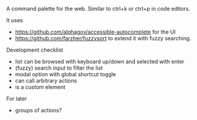 A command palette for the web. Similar to ctrl+k or ctrl+p in code editors.

It uses

- https://github.com/alphagov/accessible-autocomplete for the UI
- https://github.com/farzher/fuzzysort to extend it with fuzzy searching.

Development checklist

- list can be browsed with keyboard up/down and selected with enter
- (fuzzy) search input to filter the list
- modal option with global shortcut toggle
- can call arbitrary actions
- is a custom element

For later

- groups of actions?

